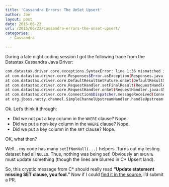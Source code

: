 ```yaml
---
title: 'Cassandra Errors: The UnSet Upsert'
author: Joe
layout: post
date: 2015-06-22
url: /2015/06/22/cassandra-errors-the-unset-upsert/
categories:
  - Cassandra

---
```

During a late night coding session I got the following trace from the Datastax Cassandra Java Driver:

```bash
com.datastax.driver.core.exceptions.SyntaxError: line 1:36 mismatched input 'WHERE' expecting K_SET (UPDATE my_table [WHERE] id...)
at com.datastax.driver.core.Responses$Error.asException(Responses.java:101) ~[cassandra-driver-core-2.1.5.jar:na]
at com.datastax.driver.core.DefaultResultSetFuture.onSet(DefaultResultSetFuture.java:140) ~[cassandra-driver-core-2.1.5.jar:na]
at com.datastax.driver.core.RequestHandler.setFinalResult(RequestHandler.java:293) ~[cassandra-driver-core-2.1.5.jar:na]
at com.datastax.driver.core.RequestHandler.onSet(RequestHandler.java:455) ~[cassandra-driver-core-2.1.5.jar:na]
at com.datastax.driver.core.Connection$Dispatcher.messageReceived(Connection.java:734) ~[cassandra-driver-core-2.1.5.jar:na]
at org.jboss.netty.channel.SimpleChannelUpstreamHandler.handleUpstream(SimpleChannelUpstreamHandler.java:70) ~[netty-3.10.1.Final.jar:na]
```

Ok. Let&#8217;s think it through:

* Did we not put a key column in the `WHERE` clause? Nope. 
* Did we put a non-key column in the `WHERE` clause? Nope. 
* Did we put a key column in the `SET` clause? Nope. 

OK, what then?

Well&#8230; my code has many `setIfNonNull(...)` helpers. Turns out my testing dataset had all `NULL`s. Thus, nothing was being set! Obviously an `UPDATE` must update something (though the lines are blurred in C* Upsert land).

So, this cryptic message from C* should really read **&#8220;Update statement missing SET clause, you fool.&#8221;** Now if I could <a href="https://github.com/apache/cassandra/search?utf8=%E2%9C%93&q=mismatched" target="_blank">find it in the source</a>, I&#8217;d submit a PR.

